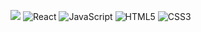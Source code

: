![](https://firebasestorage.googleapis.com/v0/b/cuidados-dorados.appspot.com/o/Pink%20Minimalist%20Home%20Care%20Services%20Logo.png?alt=media&token=db6e554b-0fcb-46df-a818-92f5f71714bb)
![React](https://img.shields.io/badge/react-%2320232a.svg?style=for-the-badge&logo=react&logoColor=%2361DAFB)
![JavaScript](https://img.shields.io/badge/javascript-%23323330.svg?style=for-the-badge&logo=javascript&logoColor=%23F7DF1E)
![HTML5](https://img.shields.io/badge/html5-%23E34F26.svg?style=for-the-badge&logo=html5&logoColor=white)
![CSS3](https://img.shields.io/badge/css3-%231572B6.svg?style=for-the-badge&logo=css3&logoColor=white)
